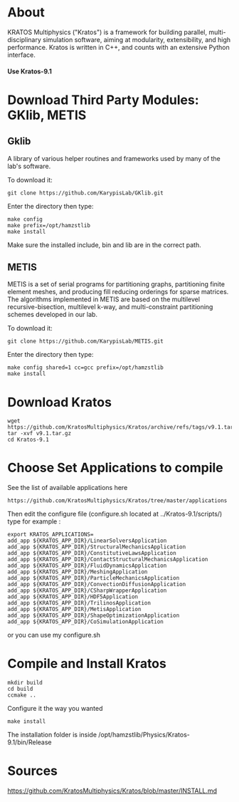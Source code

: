 # About 
KRATOS Multiphysics ("Kratos") is a framework for building parallel, multi-disciplinary simulation software, aiming at modularity, extensibility, and high performance. Kratos is written in C++, and counts with an extensive Python interface. 

#### Use Kratos-9.1

# Download Third Party Modules: GKlib, METIS

## Gklib
A library of various helper routines and frameworks used by many of the lab's software.

To download it:
```
git clone https://github.com/KarypisLab/GKlib.git
```

Enter the directory then type:
```
make config
make prefix=/opt/hamzstlib
make install
```
Make sure the installed include, bin and lib are in the correct path.

## METIS
METIS is a set of serial programs for partitioning graphs, partitioning finite element meshes, and producing fill reducing orderings for sparse matrices. The algorithms implemented in METIS are based on the multilevel recursive-bisection, multilevel k-way, and multi-constraint partitioning schemes developed in our lab.

To download it:
```
git clone https://github.com/KarypisLab/METIS.git
```

Enter the directory then type:
```
make config shared=1 cc=gcc prefix=/opt/hamzstlib
make install
```

# Download Kratos
    wget https://github.com/KratosMultiphysics/Kratos/archive/refs/tags/v9.1.tar.gz
    tar -xvf v9.1.tar.gz
    cd Kratos-9.1

# Choose Set Applications to compile
See the list of available applications here

```
https://github.com/KratosMultiphysics/Kratos/tree/master/applications
```

Then edit the configure file (configure.sh located at ../Kratos-9.1/scripts/) type for example :
```
export KRATOS_APPLICATIONS=
add_app ${KRATOS_APP_DIR}/LinearSolversApplication
add_app ${KRATOS_APP_DIR}/StructuralMechanicsApplication
add_app ${KRATOS_APP_DIR}/ConstitutiveLawsApplication
add_app ${KRATOS_APP_DIR}/ContactStructuralMechanicsApplication
add_app ${KRATOS_APP_DIR}/FluidDynamicsApplication
add_app ${KRATOS_APP_DIR}/MeshingApplication
add_app ${KRATOS_APP_DIR}/ParticleMechanicsApplication
add_app ${KRATOS_APP_DIR}/ConvectionDiffusionApplication
add_app ${KRATOS_APP_DIR}/CSharpWrapperApplication
add_app ${KRATOS_APP_DIR}/HDF5Application
add_app ${KRATOS_APP_DIR}/TrilinosApplication
add_app ${KRATOS_APP_DIR}/MetisApplication
add_app ${KRATOS_APP_DIR}/ShapeOptimizationApplication
add_app ${KRATOS_APP_DIR}/CoSimulationApplication
```

or you can use my configure.sh

# Compile and Install Kratos
```
mkdir build 
cd build
ccmake ..
```  
 Configure it the way you wanted
```  
make install
```    

The installation folder is inside /opt/hamzstlib/Physics/Kratos-9.1/bin/Release

# Sources
https://github.com/KratosMultiphysics/Kratos/blob/master/INSTALL.md
